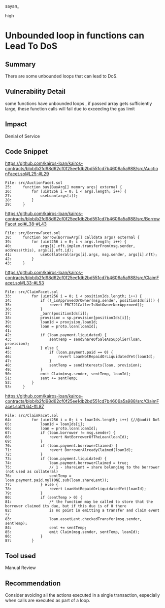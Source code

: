 sayan_

high

# Unbounded loop in functions can Lead To DoS

## Summary
There are some unbounded loops that can lead to DoS.
## Vulnerability Detail
some functions have unbounded loops , if passed array gets sufficiently large, these function calls will fail due to exceeding the gas limit
## Impact
Denial of Service
## Code Snippet
https://github.com/kairos-loan/kairos-contracts/blob/b2fd98d62cf0f25ee1db2bd551cd7b4606a5a988/src/AuctionFacet.sol#L25-#L29
```solidity
File: src/AuctionFacet.sol
25:     function buy(BuyArg[] memory args) external {
26:         for (uint256 i = 0; i < args.length; i++) {
27:             useLoan(args[i]);
28:         }
29:     }
```
https://github.com/kairos-loan/kairos-contracts/blob/b2fd98d62cf0f25ee1db2bd551cd7b4606a5a988/src/BorrowFacet.sol#L38-#L43
```solidity
File: src/BorrowFacet.sol
38:     function borrow(BorrowArg[] calldata args) external {
39:         for (uint256 i = 0; i < args.length; i++) {
40:             args[i].nft.implem.transferFrom(msg.sender, address(this), args[i].nft.id);
41:             useCollateral(args[i].args, msg.sender, args[i].nft);
42:         }
43:     }

```
https://github.com/kairos-loan/kairos-contracts/blob/b2fd98d62cf0f25ee1db2bd551cd7b4606a5a988/src/ClaimFacet.sol#L33-#L53
```solidity
File: src/ClaimFacet.sol
33:         for (uint256 i = 0; i < positionIds.length; i++) {
34:             if (!_isApprovedOrOwner(msg.sender, positionIds[i])) {
35:                 revert ERC721CallerIsNotOwnerNorApproved();
36:             }
37:             _burn(positionIds[i]);
38:             provision = sp.provision[positionIds[i]];
39:             loanId = provision.loanId;
40:             loan = proto.loan[loanId];
41: 
42:             if (loan.payment.liquidated) {
43:                 sentTemp = sendShareOfSaleAsSupplier(loan, provision);
44:             } else {
45:                 if (loan.payment.paid == 0) {
46:                     revert LoanNotRepaidOrLiquidatedYet(loanId);
47:                 }
48:                 sentTemp = sendInterests(loan, provision);
49:             }
50:             emit Claim(msg.sender, sentTemp, loanId);
51:             sent += sentTemp;
52:         }
53:     }
```
https://github.com/kairos-loan/kairos-contracts/blob/b2fd98d62cf0f25ee1db2bd551cd7b4606a5a988/src/ClaimFacet.sol#L64-#L87
```solidity
File: src/ClaimFacet.sol
64:         for (uint256 i = 0; i < loanIds.length; i++) {//@audit DoS
65:             loanId = loanIds[i];
66:             loan = proto.loan[loanId];
67:             if (loan.borrower != msg.sender) {
68:                 revert NotBorrowerOfTheLoan(loanId);
69:             }
70:             if (loan.payment.borrowerClaimed) {
71:                 revert BorrowerAlreadyClaimed(loanId);
72:             }
73:             if (loan.payment.liquidated) {
74:                 loan.payment.borrowerClaimed = true;
75:                 // 1 - shareLent = share belonging to the borrower (not used as collateral)
76:                 sentTemp = loan.payment.paid.mul(ONE.sub(loan.shareLent));
77:             } else {
78:                 revert LoanNotRepaidOrLiquidatedYet(loanId);
79:             }
80:             if (sentTemp > 0) {
81:                 /* the function may be called to store that the borrower claimed its due, but if this due is of 0 there
82:                 is no point in emitting a transfer and claim event */
83:                 loan.assetLent.checkedTransfer(msg.sender, sentTemp);
84:                 sent += sentTemp;
85:                 emit Claim(msg.sender, sentTemp, loanId);
86:             }
87:         }
```
## Tool used

Manual Review

## Recommendation

Consider avoiding all the actions executed in a single transaction, especially when calls are executed as part of a loop.



